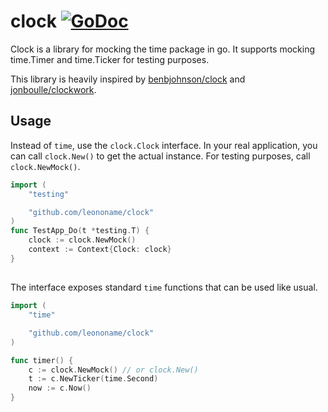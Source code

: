 # clock  [![GoDoc](https://godoc.org/github.com/leononame/clock?status.svg)](https://godoc.org/github.com/leononame/clock)

Clock is a library for mocking the time package in go. It supports mocking time.Timer and time.Ticker for testing purposes.

This library is heavily inspired by [benbjohnson/clock](https://github.com/benbjohnson/clock) and [jonboulle/clockwork](https://github.com/jonboulle/clockwork).

## Usage

Instead of `time`, use the `clock.Clock` interface. In your real application, you can call `clock.New()` to get the actual instance. For testing purposes, call `clock.NewMock()`.

```go
import (
	"testing"

	"github.com/leononame/clock"
)
func TestApp_Do(t *testing.T) {
    clock := clock.NewMock()
    context := Context{Clock: clock}
}
```

## 

The interface exposes standard `time` functions that can be used like usual. 

```go
import (
    "time"

    "github.com/leononame/clock"
)

func timer() {
    c := clock.NewMock() // or clock.New()
    t := c.NewTicker(time.Second)
    now := c.Now()
}
```